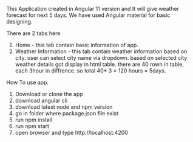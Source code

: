 This Application created in Angular 11 version and It will give weather forecast for next 5 days.
We have used Angular material for basic designing.

There are 2 tabs here 
1. Home - this tab contain basic information of app.
2. Weather Information - this tab contain weather information based on city. user can select city name via dropdown.
   based on selected city weather details got display in html table. there are 40 rown  in table, each 3hour in diffrence.
   so total 40* 3 = 120 hours = 5days.

How To use app.

1. Download or clone the app
2. download angular cli
3. download latest node and npm version
4. go in folder where package.json file exist
5. run npm install
6. run npm start
7. open browser and type http://localhost:4200
